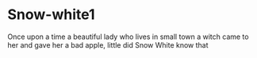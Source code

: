 # Snow-white1
Once upon a time a beautiful lady who lives in small town
a witch came to her and gave her a bad apple, little did Snow White know that

